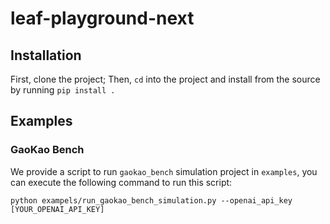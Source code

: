 # leaf-playground-next


## Installation

First, clone the project; Then, `cd` into the project and install from the source by running `pip install .`


## Examples

### GaoKao Bench

We provide a script to run `gaokao_bench` simulation project in `examples`, you can execute the following command to run this script: 

```shell
python exampels/run_gaokao_bench_simulation.py --openai_api_key [YOUR_OPENAI_API_KEY]
```
